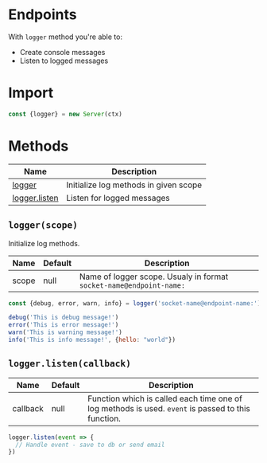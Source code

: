 # Endpoints

With `logger` method you're able to:

- Create console messages
- Listen to logged messages

# Import

```js
const {logger} = new Server(ctx)
```

# Methods

| Name                     | Description                           |
| ------------------------ | ------------------------------------- |
| [logger](#logger)        | Initialize log methods in given scope |
| [logger.listen](#logger) | Listen for logged messages            |

## `logger(scope)`

Initialize log methods.

| Name  | Default | Description                                                         |
| ----- | ------- | ------------------------------------------------------------------- |
| scope | null    | Name of logger scope. Usualy in format `socket-name@endpoint-name:` |

```js
const {debug, error, warn, info} = logger('socket-name@endpoint-name:')

debug('This is debug message!')
error('This is error message!')
warn('This is warning message!')
info('This is info message!', {hello: "world"})
```

## `logger.listen(callback)`

| Name     | Default | Description                                                                                        |
| -------- | ------- | -------------------------------------------------------------------------------------------------- |
| callback | null    | Function which is called each time one of log methods is used. `event` is passed to this function. |

```js
logger.listen(event => {
  // Handle event - save to db or send email 
})
```
